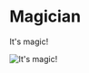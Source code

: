 Magician
========

It's magic!

![It's magic!](https://vignette.wikia.nocookie.net/yugioh/images/0/05/DarkMagician-LEDD-EN-C-1E.png/revision/latest?cb=20171005213046)
